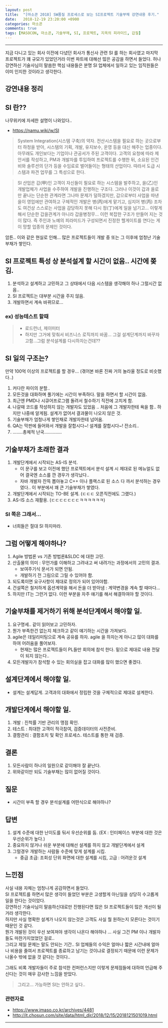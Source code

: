 ```yaml
---
layout: post
title:  "[마소콘 2018] SW품질 프로세스로 보는 SI프로젝트 기술부채 강연내용 후기."
date:   2018-12-19 23:20:00 +0900
categories: 마소콘
comments: true
tags: [MASOCON, 마소콘, 기술부채, SI, 프로젝트, 지옥의 피라미드, 갑질]
---
```


---
지금 다니고 있는 회사 이전에 다녔던 회사가 통신사 관련 SI 를 하는 회사였고 마지막 프로젝트가 꽤 규모가 있었던거라 이번 파트에 대해선 많은 공감을 하면서 들었다.
허나 강연하신 기술사님이 말씀한 핵심 내용들은 분명 SI 업체에서 일하고 있는 임직원들은 이미 인지한 것이라고 생각한다.

강연내용 정리
--

## SI 란??
나무위키에 자세한 설명이 나와있다.. 
 * https://namu.wiki/w/SI

> System Integration(시스템 구축)의 약자. 전산시스템을 필요로 하는 곳으로부터 하청을 받아, 시스템의 기획, 개발, 유지보수, 운영 등을 대신 해주는 업종이다. 아무래도 개인보다는 기업이나 관공서가 주된 고객이다. 고객의 요청에 따라 제안서를 작성하고, PM과 개발자를 투입하여 프로젝트를 수행한 뒤, 소요된 인건비와 솔루션의 단가 등을 수임료로 벌어들이는 형태의 산업이다. 따라서 도급 시스템과 파견 업무를 그 특성으로 한다.

> SI 산업은 갑(甲)인 고객이 자신들이 필요로 하는 시스템을 발주하고, 을(乙)인 개발업체가 사업을 수주하여 개발을 진행하는 구조다. 그러나 이것이 갑과 을로만 끝나는 단순한 관계라면 그나마 문제가 덜하겠지만, 갑으로부터 사업을 따낸 을이 영업에만 관여하고 구체적인 개발은 병(丙)에게 맡기고, 심지어 병(丙) 조차도 여건상 스스로는 사업을 감당하지 못해 다시 정(丁)에게 일을 넘기고... 이렇게 해서 단순한 갑을관계가 아니라 갑을병정무... 이런 복잡한 구조가 만들어 지는 것이 많다. 즉 주인과 노예의 피라미드가 구성되면서 진정한 헬게이트를 연다는 게 이 망할 업종의 문제인 것이다.

암튼.. 이와 같은 현실로 인해... 많은 프로젝트들이 개발 중 또는 그 이후에 엄청난 기술부채가 쌓인다.

## SI 프로젝트 특성 상 분석설계 할 시간이 없음.. 시간에 쫒김. 
 1. 분석하고 설계하고 고민하고 그 상태에서 다음 시스템을 생각해야 하나 그럴시간 없음..
 2. SI 프로젝트는 대부분 시간을 주지 않음.
 3. 개발하면서 계속 바뀌므로... 

### ex) 성능테스트 할때 
   > - 로드런너, 제이미터
   > - 하지만 그거에 맞춰서 비즈니스 로직까지 바꿈... 그걸 설계단계까지 바꾸자고함...그럼 분석설계를 다시하자는건데??

## SI 일의 구조는? 
 만약 100억 이상의 프로젝트를 할 경우...  (겪어본 바론 진짜 거의 놀라울 정도로 비슷했다..)
  1. 커다란 파이의 분할..
  2. 모든것을 대화하며 풀기에는 시간이 부족하다. 말을 하면서 할 시간이 없음.
  3. 최근엔 PMD나 시큐어프로그램 돌려서 철수하기 직전에 고치게 함.
  4. 나갈때 코드를 작성하지 않는 개발자도 있었음 .. 처음에 그 개발자한테 욕을 함.. 하지만 나중에 알게됨. 설계가 없어서 결과물이 나오지 않은 것.
  5. 기술부채가 엄청나게 쌓인채로 개발자한테 넘어옴.
  6. QA는 막판에 들어와서 개발을 잘합시다~! 설계를 잘합시다~! 잔소리..
  7. ........총체적 난국..............

## 기술부채가 초래한 결과
 1. 개발단계에서 시작되는 AS-IS 분석. 
    - 이 문구를 보고 이전에 했던 프로젝트에서 분석 설계 시 제대로 된 메뉴얼도 없어 결국엔 소스를 깐 경우가 생각났다..
    - 자바 개발자 잔뜩 뽑아놓고 C++ 이나 플랙스로 된 소스 다 까서 분석하는 경우였다.. 이 부분에서 꽤 큰 기술부채가 쌓였다.
 2. 개발단계에서 시작되는 TO-BE 설계. (ㄷㄷㄷ 오픈직전에도 그랬다.)
 3. AS-IS 소스 재활용. (ㄷㄷㄷㄷㄷㄷㄷㅋㅋㅋㅋㅋㅋ)

### SI 쪽은 그래서...
 - 너희들은 절대 SI 하지마라.

## 그럼 어떻게 해야하나?
 1. Agile 방법론 vs 기존 방법론&SLDC 에 대한 고민.
 2. 산출물의 의미 : 무언가를 이해하고 그려내고 써 내려가는 과정에서의 고민의 결과.
    - 보여주기식 문서가 되면 안됨.
    - 개발하기 전 그림으로 그릴 수 있어야 함. 
 3. 되도록이면 요구사항이 제대로 정의가 되어 있어야함.
 4. 건설쪽은 철저하게 옵션계약을 해서 돈을 더 받아냄 : 계약변경을 계속 할 때마다...
 5. 하지만 IT는 그런거 없다. 이런 부분을 자주 얘기를 해서 해결하여야 할 것이다.

## 기술부채를 제거하기 위해 분석단계에서 해야할 일.
  1. 요구명세.. 같이 읽어보고 고민하자.
  2. 뭔가 부족한건 없는지 체크하고 같이 얘기하는 시간을 가져보다.
  3. agile은 데일리미팅으로 계속 공유를 하자.  agile 을 하자는게 아니고 많이 대화를 하여 어려움을 풀어보자. 
     - 현재는 많은 프로젝트들이 PL들만 회의에 참석 한다. 밑으로 제대로 내용 전달이 되지 않는다..
  4. 모든개발자가 참석할 수 있는 회의실을 잡고 대화를 많이 했으면 좋겠다.

## 설계단계에서 해야할 일.
 - 설계는 설계답게. 고객과의 대화에서 정립한 것을 구체적으로 제대로 설계한다.

## 개발단계에서 해야할 일.
 1. 개발 : 진척률 기반 관리의 맹점 확인.
 2. 테스트 : 최대한 고객이 적극참여, 검증데이터의 사전준비.
 3. 결함관리 : 결함조치 및 확인 프로세스. 테스트를 통한 재 검증.

## 결론 
 1. 모든사람이 하나의 일원으로 같이해야 잘 끝난다.
 2. 위와같이만 되도 기술부채는 많이 없어질 것이다.

## 질문 
 - 시간이 부족 할 경우 분석설계를 어떤식으로 해야하나?

## 답변
 1. 설계 수준에 대한 난이도를 둬서 우선순위를 둠. (EX : 인터페이스 부분에 대한 것은 우선순위가 높다.)
 2. 중요하지 않거나 쉬운 부분에 대해선 설계를 하지 않고 개발단계에서 설계 
 3. 그럴경우 개발하는 사람들 수준에 맞게 설계를 시킴.
    - 중급 초급:  조회성 단위 화면에 대한 설계를 시킴, 고급 : 어려운것 설계

## 느낀점
사실 내용 자체는 엄청나게 공감하면서 들었다. <br>
SI 프로젝트를 하면서 많은 생각이 들었던 부분은 고생할게 아닌일을 상당히 수고롭게 일을 한다는 것이었다.<br>
강연하신 기술사님이 말씀하신대로만 진행된다면 많은 SI 프로젝트들이 많은 개선이 될 거라 생각한다. <br>
하지만 사실 명확한 설계가 나오지 않는것은 고객도 사실 뭘 원하는지 모른다는 것이기 때문인 것 같다. <br>
뭔가 개발된 것이 우선 보여져야 생각이 나온다 해야하나 ... 사실 그건 PM 이나 개발자들도 마찬가지었었던 걸로..<br>
그리고 제일 문제는 말도 안되는 기간.. SI 업체들의 수익은 얼마나 짧은 시간내에 얼마나 비용을 줄여서 프로젝트를 종료하고 남기는 것이냐로 결정되기 때문에 이런 문제가 나올수 밖에 없을 것 같다는 것이다..

그래도 비록 개발자들이 주로 참석한 컨퍼런스지만 이렇게 문제점들에 대하여 언급해 주신다는 것이 매우 감사한 느낌을 받았다. 

> 그리고... 가능하면 SI는 안하고 싶다..

### 관련자료
 - https://www.imaso.co.kr/archives/4481
 - http://it.chosun.com/site/data/html_dir/2018/12/15/2018121501019.html

[jekyll-docs]: https://jekyllrb.com/docs/home
[jekyll-gh]:   https://github.com/jekyll/jekyll
[jekyll-talk]: https://talk.jekyllrb.com/

---

